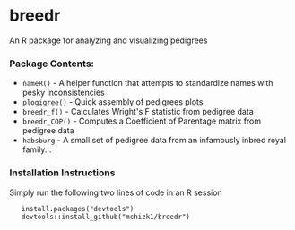 # breedr

An R package for analyzing and visualizing pedigrees

### Package Contents:

* `nameR()` - A helper function that attempts to standardize names with pesky inconsistencies
* `plogigree()` - Quick assembly of pedigrees plots
* `breedr_f()` - Calculates Wright's F statistic from pedigree data
* `breedr_COP()` - Computes a Coefficient of Parentage matrix from pedigree data
* `habsburg` - A small set of pedigree data from an infamously inbred royal family...

### Installation Instructions

Simply run the following two lines of code in an R session

       install.packages("devtools")
       devtools::install_github("mchizk1/breedr")
       
